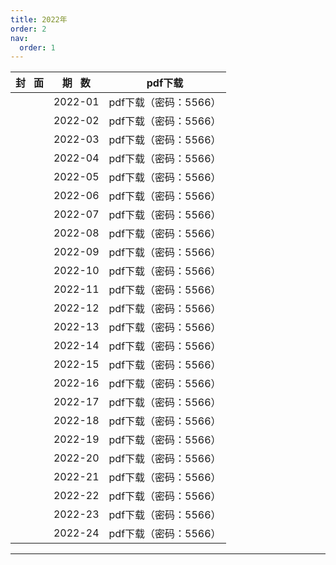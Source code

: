 ```yaml
---
title: 2022年
order: 2
nav:
  order: 1
---
```

| 封   面 | 期   数 |        pdf下载        |
| :-------: | :-------: | :-------------------: |
|          |  2022-01  | pdf下载（密码：5566） |
|          |  2022-02  | pdf下载（密码：5566） |
|          |  2022-03  | pdf下载（密码：5566） |
|          |  2022-04  | pdf下载（密码：5566） |
|          |  2022-05  | pdf下载（密码：5566） |
|          |  2022-06  | pdf下载（密码：5566） |
|          |  2022-07  | pdf下载（密码：5566） |
|          |  2022-08  | pdf下载（密码：5566） |
|          |  2022-09  | pdf下载（密码：5566） |
|          |  2022-10  | pdf下载（密码：5566） |
|          |  2022-11  | pdf下载（密码：5566） |
|          |  2022-12  | pdf下载（密码：5566） |
|          |  2022-13  | pdf下载（密码：5566） |
|          |  2022-14  | pdf下载（密码：5566） |
|          |  2022-15  | pdf下载（密码：5566） |
|          |  2022-16  | pdf下载（密码：5566） |
|          |  2022-17  | pdf下载（密码：5566） |
|          |  2022-18  | pdf下载（密码：5566） |
|          |  2022-19  | pdf下载（密码：5566） |
|          |  2022-20  | pdf下载（密码：5566） |
|          |  2022-21  | pdf下载（密码：5566） |
|          |  2022-22  | pdf下载（密码：5566） |
|          |  2022-23  | pdf下载（密码：5566） |
|          |  2022-24  | pdf下载（密码：5566） |

---
